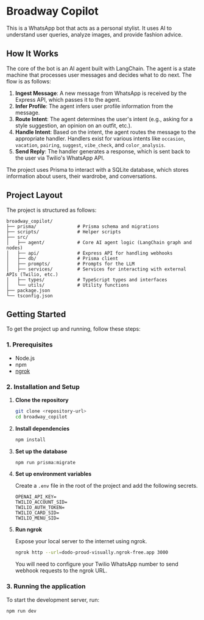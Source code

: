 # Broadway Copilot

This is a WhatsApp bot that acts as a personal stylist. It uses AI to understand user queries, analyze images, and provide fashion advice.

## How It Works

The core of the bot is an AI agent built with LangChain. The agent is a state machine that processes user messages and decides what to do next. The flow is as follows:

1.  **Ingest Message**: A new message from WhatsApp is received by the Express API, which passes it to the agent.
2.  **Infer Profile**: The agent infers user profile information from the message.
3.  **Route Intent**: The agent determines the user's intent (e.g., asking for a style suggestion, an opinion on an outfit, etc.).
4.  **Handle Intent**: Based on the intent, the agent routes the message to the appropriate handler. Handlers exist for various intents like `occasion`, `vacation`, `pairing`, `suggest`, `vibe_check`, and `color_analysis`.
5.  **Send Reply**: The handler generates a response, which is sent back to the user via Twilio's WhatsApp API.

The project uses Prisma to interact with a SQLite database, which stores information about users, their wardrobe, and conversations.

## Project Layout

The project is structured as follows:

```
broadway_copilot/
├── prisma/               # Prisma schema and migrations
├── scripts/              # Helper scripts
├── src/
│   ├── agent/            # Core AI agent logic (LangChain graph and nodes)
│   ├── api/              # Express API for handling webhooks
│   ├── db/               # Prisma client
│   ├── prompts/          # Prompts for the LLM
│   ├── services/         # Services for interacting with external APIs (Twilio, etc.)
│   ├── types/            # TypeScript types and interfaces
│   └── utils/            # Utility functions
├── package.json
└── tsconfig.json
```

## Getting Started

To get the project up and running, follow these steps:

### 1. Prerequisites

- Node.js
- npm
- [ngrok](https://ngrok.com/download)

### 2. Installation and Setup

1.  **Clone the repository**

    ```bash
    git clone <repository-url>
    cd broadway_copilot
    ```

2.  **Install dependencies**

    ```bash
    npm install
    ```

3.  **Set up the database**

    ```bash
    npm run prisma:migrate
    ```

4.  **Set up environment variables**

    Create a `.env` file in the root of the project and add the following secrets.

    ```
    OPENAI_API_KEY=
    TWILIO_ACCOUNT_SID=
    TWILIO_AUTH_TOKEN=
    TWILIO_CARD_SID=
    TWILIO_MENU_SID=
    ```

5.  **Run ngrok**

    Expose your local server to the internet using ngrok.

    ```bash
    ngrok http --url=dodo-proud-visually.ngrok-free.app 3000
    ```

    You will need to configure your Twilio WhatsApp number to send webhook requests to the ngrok URL.

### 3. Running the application

To start the development server, run:

```bash
npm run dev
```
